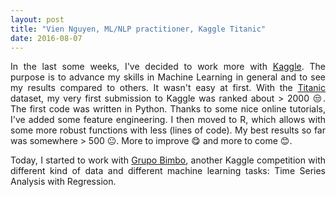 ```yaml
---
layout: post
title: "Vien Nguyen, ML/NLP practitioner, Kaggle Titanic"
date: 2016-08-07
---
```


<p align = "justify">
In the last some weeks, I've decided to work more with <a href="https://www.kaggle.com">Kaggle</a>. The purpose is to advance my skills in Machine Learning in general and to see my results compared to others. It wasn't easy at first. With the <a href="https://www.kaggle.com/c/titanic">Titanic</a> dataset, my very first submission to Kaggle was ranked about &gt; 2000 &#128530;. The first code was written in Python. Thanks to some nice online tutorials, I've added some feature engineering. I then moved to R, which allows with some more robust functions with less (lines of code). My best results so far was somewhere &gt; 500 &#128528;. More to improve &#128523; and more to come &#128522;.
</p>

<p align = "justify">
Today, I started to work with <a href="https://www.kaggle.com/c/grupo-bimbo-inventory-demand">Grupo Bimbo</a>, another Kaggle competition with different kind of data and different machine learning tasks: Time Series Analysis with Regression.
</p>

<div>
<script>
  (function(i,s,o,g,r,a,m){i['GoogleAnalyticsObject']=r;i[r]=i[r]||function(){
  (i[r].q=i[r].q||[]).push(arguments)},i[r].l=1*new Date();a=s.createElement(o),
  m=s.getElementsByTagName(o)[0];a.async=1;a.src=g;m.parentNode.insertBefore(a,m)
  })(window,document,'script','https://www.google-analytics.com/analytics.js','ga');

  ga('create', 'UA-77434616-1', 'auto');
  ga('send', 'pageview');

</script>
</div>